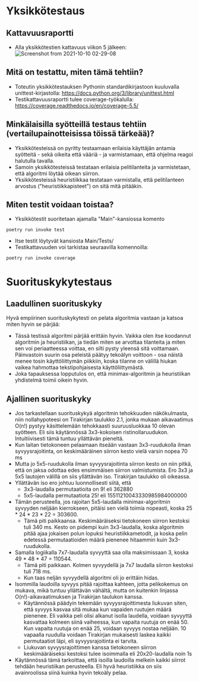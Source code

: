 # Yksikkötestaus

## Kattavuusraportti
* Alla yksikkötestien kattavuus viikon 5 jälkeen:
![Screenshot from 2021-10-10 02-29-08](https://user-images.githubusercontent.com/62505549/136676245-b507095a-09d2-4b55-980d-f1c24d8592e8.png)

## Mitä on testattu, miten tämä tehtiin?
* Toteutin yksikkötestauksen Pythonin standardikirjastoon kuuluvalla unittest-kirjastolla: https://docs.python.org/3/library/unittest.html
* Testikattavuusraportti tulee coverage-työkalulla: https://coverage.readthedocs.io/en/coverage-5.5/

## Minkälaisilla syötteillä testaus tehtiin (vertailupainotteisissa töissä tärkeää)?
* Yksikkötesteissä on pyritty testaamaan erilaisia käyttäjän antamia syötteitä - sekä oikeita että vääriä - ja varmistamaan, että ohjelma reagoi halutulla tavalla.
* Samoin yksikkötesteissä testataan erilaisia pelitilanteita ja varmistetaan, että algoritmi löytää oikean siirron.
* Yksikkötesteissä heuristiikkaa testataan varmistalla, että pelitilanteen arvostus ("heuristiikkapisteet") on sitä mitä pitääkin.

## Miten testit voidaan toistaa?
* Yksikkötestit suoritetaan ajamalla "Main"-kansiossa komento
```
poetry run invoke test
``` 
* Itse testit löytyvät kansiosta Main/Tests/
* Testikattavuuden voi tarkistaa seuraavilla komennoilla:
```
poetry run invoke coverage
```

# Suorituskykytestaus

## Laadullinen suorituskyky
Hyvä empiirinen suorituskykytesti on pelata algoritmia vastaan ja katsoa miten hyvin se pärjää:
 * Tässä testissä algoritmi pärjää erittäin hyvin. Vaikka olen itse koodannut algoritmin ja heuristiikan, ja tiedän miten se arvottaa tilanteita ja miten sen voi periaatteessa voittaa, en silti pysty yleensä sitä voittamaan. Päinvastoin suurin osa peleistä päätyy tekoälyn voittoon - osa näistä menee tosin käyttöliittymän piikkiin, koska tilanne on välillä hiukan vaikea hahmottaa tekstipohjaisesta käyttöliittymästä.
 * Joka tapauksessa lopputulos on, että minimax-algoritmin ja heuristiikan yhdistelmä toimii oikein hyvin.

## Ajallinen suorituskyky
* Jos tarkastellaan suorituskykyä algoritmin tehokkuuden näkökulmasta, niin nollahypoteesi on Tirakirjan taulukko 2.1, jonka mukaan aikavaatimus O(n!) pystyy käsittelemään tehokkaasti suuruusluokkaa 10 olevan syötteen. Eli siis käytännössä 3x3-kokoisen ristinollaruudukon. Intuitiivisesti tämä tuntuu yllättävän pieneltä.
 * Kun laitan tietokoneen pelaamaan itseään vastaan 3x3-ruudukolla ilman syvyysrajoitinta, on keskimääräinen siirron kesto vielä varsin nopea 70 ms 
 * Mutta jo 5x5-ruudukolla ilman syvyysrajoitinta siirron kesto on niin pitkä, että on jaksa odottaa edes ensimmäisen siirron valmistumista. Ero 3x3 ja 5x5 lautojen välillä on siis yllättävän iso. Tirakirjan taulukko oli oikeassa.
 * Yllättävän iso ero johtuu luonnollisesti siitä, että 
   * 3x3-laudalla permutaatioita on 9! eli 362880
   * 5x5-laudalla permutaatiota 25! eli 15511210043330985984000000
 * Tämän perusteella, jos rajoitan 5x5-laudalla minimax-algoritmin syvyyden neljään kierrokseen, pitäisi sen vielä toimia nopeasti, koska 25 * 24 * 23 * 22 = 303600.
   * Tämä piti paikkaansa. Keskimääräiseksi tietokoneen siirron kestoksi tuli 340 ms. Kesto on pidempi kuin 3x3-laudalla, koska algoritmin pitää ajaa jokaisen polun lopuksi heuristiikkametodit, ja koska pelin edetessä permutaatioiden määrä pienenee hitaammin kuin 3x3-ruudukolla.
 * Samalla logiikalla 7x7-laudalla syvyyttä saa olla maksimissaan 3, koska 49 * 48 * 47 = 110544.
   * Tämä piti paikkaan. Kolmen syvyydellä ja 7x7 laudalla siirron kestoksi tuli 718 ms.
   * Kun taas neljän syvyydellä algoritmi oli jo erittäin hidas.
 * Isommilla laudoilla syvyys pitää rajoittaa kahteen, jotta pelikokemus on mukava, mikä tuntuu yllättävän vähältä, mutta on kuitenkin linjassa O(n!)-aikavaatimuksen ja Tirakirjan taulukon kanssa.
   * Käytännössä päädyin tekemään syvyysrajoittimesta liukuvan siten, että syvyys kasvaa sitä mukaa kun vapaiden ruutujen määrä pienenee. Eli vaikka peli olisi alkanut isolla laudella, voidaan syvyyttä kasvattaa kolmeen siinä vaiheessa, kun vapaita ruutuja on enää 50. Kun vapaita ruutuja on enää 25, voidaan syvyys nostaa neljään. 10 vapaalla ruudulla voidaan Tirakirjan mukaisesti laskea kaikki permutaatiot läpi, eli syvyysrajoitinta ei tarvita.
   * Liukuvan syvyysrajoittimen kanssa tietokoneen siirron keskimääräiseksi kestoksi tulee isoimmalla eli 20x20-laudalla noin 1s 
 * Käytännössä tämä tarkoittaa, että isoilla laudoilla melkein kaikki siirrot tehdään heuristiikan perusteella. Eli hyvä heuristiikka on siis avainroolissa siinä kuinka hyvin tekoäly pelaa.
